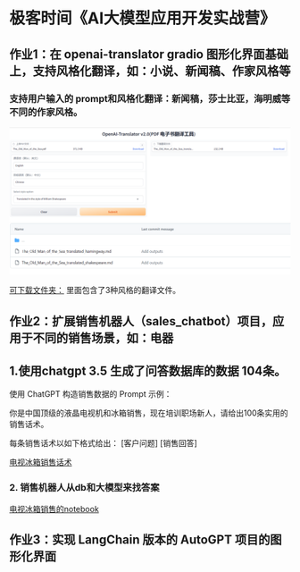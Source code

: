 # 极客时间《AI大模型应用开发实战营》
## 作业1：在 openai-translator gradio 图形化界面基础上，支持风格化翻译，如：小说、新闻稿、作家风格等

### 支持用户输入的 prompt和风格化翻译：新闻稿，莎士比亚，海明威等不同的作家风格。
![translator-v2-gradio](./homework-images/translatorv2-demo.png)
![translatorv2-outpputs](./homework-images/translatorv2-outputs.png)

[可下载文件夹：](https://github.com/sycao5/openai-quickstart/tree/yang-translator-v2/langchain/openai-translator/ai_translator/outputs) 里面包含了3种风格的翻译文件。

## 作业2：扩展销售机器人（sales_chatbot）项目，应用于不同的销售场景，如：电器

## 1.使用chatgpt 3.5 生成了问答数据库的数据 104条。

使用 ChatGPT 构造销售数据的 Prompt 示例：


你是中国顶级的液晶电视机和冰箱销售，现在培训职场新人，请给出100条实用的销售话术。

每条销售话术以如下格式给出：
[客户问题]
[销售回答]

[电视冰箱销售话术](https://github.com/sycao5/openai-quickstart/blob/yang-translator-v2/langchain/sales_chatbot/electron_sales_data.txt)

### 2. 销售机器人从db和大模型来找答案

[电视冰箱销售的notebook](https://github.com/sycao5/openai-quickstart/blob/yang-translator-v2/langchain/sales_chatbot/sales_electrons.ipynb)


## 作业3：实现 LangChain 版本的 AutoGPT 项目的图形化界面

